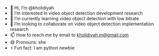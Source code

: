 - 👋 Hi, I’m @kholidiyah
- 👀 I’m interested in video object detection development research
- 🌱 I’m currently learning video object detection with low bitrate 
- 💞️ I’m looking to collaborate on video object detection implementation research
- 📫 How to reach me by email to kholidiyah.m@gmail.com
- 😄 Pronouns: she
- ⚡ Fun fact: I am python newbie

<!---
kholidiyah/kholidiyah is a ✨ special ✨ repository because its `README.md` (this file) appears on your GitHub profile.
You can click the Preview link to take a look at your changes.
--->
